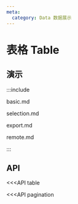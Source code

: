 ```yaml
---
meta:
  category: Data 数据展示
---
```


# 表格 Table

## 演示

:::include

basic.md

selection.md

export.md

remote.md

:::

## API

<<<API table

<<<API pagination
